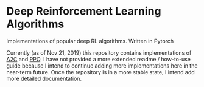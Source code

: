 # Deep Reinforcement Learning Algorithms

Implementations of popular deep RL algorithms. Written in Pytorch

Currently (as of Nov 21, 2019) this repository contains implementations of [A2C](https://arxiv.org/pdf/1602.01783.pdf) and [PPO](https://arxiv.org/abs/1707.06347). I have not provided a more extended readme / how-to-use guide because I intend to continue adding more implementations here in the near-term future. Once the repository is in a more stable state, I intend add more detailed documentation.
